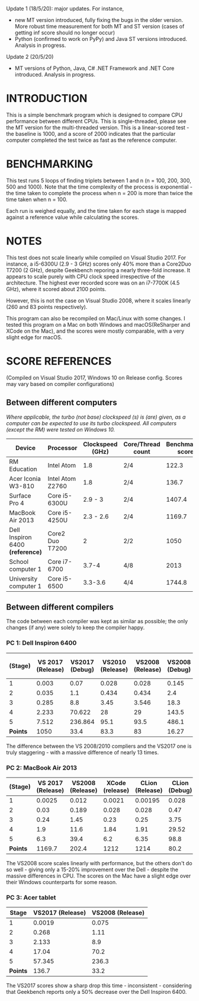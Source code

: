 Update 1 (18/5/20): major updates. For instance,

* new MT version introduced, fully fixing the bugs in the older version. More robust time measurement for both MT and ST version (cases of getting inf score should no longer occur)
* Python (confirmed to work on PyPy) and Java ST versions introduced. Analysis in progress.

Update 2 (20/5/20)

* MT versions of Python, Java, C# .NET Framework and .NET Core introduced. Analysis in progress.

# INTRODUCTION

This is a simple benchmark program which is designed to compare CPU performance between different CPUs. This is single-threaded, please see the MT version for the multi-threaded version.
This is a linear-scored test - the baseline is 1000, and a score of 2000 indicates that the particular computer completed the test twice as fast as the reference computer.

# BENCHMARKING

This test runs 5 loops of finding triplets between 1 and n (n = 100, 200, 300, 500 and 1000). Note that the time complexity of the process is exponential - the time taken to complete the process when n = 200 is more than twice the time taken when n = 100.

Each run is weighed equally, and the time taken for each stage is mapped against a reference value while calculating the scores.

# NOTES

This test does not scale linearly while compiled on Visual Studio 2017. For instance, a i5-6300U (2.9 - 3 GHz) scores only 40% more than a Core2Duo T7200 (2 GHz), despite Geekbench reporing a nearly three-fold increase. It appears to scale purely with CPU clock speed irrespective of the architecture.
The highest ever recorded score was on an i7-7700K (4.5 GHz), where it scored about 2100 points.

However, this is not the case on Visual Studio 2008, where it scales linearly (260 and 83 points respectively).
 
This program can also be recompiled on Mac/Linux with some changes. I tested this program on a Mac on both Windows and macOS(ReSharper and XCode on the Mac), and the scores were mostly comparable, with a very slight edge for macOS.

# SCORE REFERENCES
(Compiled on Visual Studio 2017, Windows 10 on Release config. Scores may vary based on compiler configurations)
## Between different computers

*Where applicable, the turbo (not base) clockspeed (s) is (are) given, as a computer can be expected to use its turbo clockspeed. All computers (except the RM) were tested on Windows 10.*

|Device| Processor | Clockspeed (GHz)| Core/Thread count| Benchmarker score |
|--|--|--|--|--
|RM Education |Intel Atom  |1.8|2/4|122.3
|Acer Iconia W3-810  |Intel Atom Z2760  |1.8|2/4|136.7
|Surface Pro 4 | Core i5-6300U |2.9 - 3|2/4|1407.4
|MacBook Air 2013  |Core i5-4250U  |2.3 - 2.6|2/4|1169.7
|Dell Inspiron 6400 **(reference)**|Core2 Duo T7200|2|2/2|1050
|School computer 1|Core i7-6700|3.7-4|4/8|2013
|University computer 1|Core i5-6500|3.3-3.6|4/4|1744.8

## Between different compilers
The code between each compiler was kept as similar as possible; the only changes (if any) were solely to keep the compiler happy.
### PC 1: Dell Inspiron 6400 
| (Stage)  | VS 2017 (Release) |VS2017 (Debug)|VS2010 (Release)|VS2008 (Release)|VS2008 (Debug)|VS6|Turbo C++ (v4.0)
|--|--|--|--|--|--|--|--|
| 1 | 0.003 |0.07|0.028 |0.028 |0.145|0.192|0.18
|2|0.035|1.1|0.434|0.434|2.4|3.064|2.91
|3|0.285|8.8|3.45|3.546|18.3|24.188|23.5
|4|2.233|70.622|28|29|143.5|202.193|185.6
|5|7.512|236.864|95.1|93.5|486.1|657|644.6
|**Points**|1050|33.4|83.3|83|16.27|12.3|12.46

The difference between the VS 2008/2010 compliers and the VS2017 one is truly staggering - with a massive difference of nearly 13 times. 
### PC 2: MacBook Air 2013
| (Stage) | VS 2017 (Release) |VS2008 (Release)|XCode (release)|CLion (Release)|CLion (Debug)|VS6
|--|--|--|--|--|--|--|
|1|0.0025|0.012|0.0021|0.00195|0.028|0.117
|2|0.03|0.189|0.028|0.028|0.47|1.9
|3|0.24|1.45|0.23|0.25|3.75|15.5
|4|1.9|11.6|1.84|1.91|29.52|123.1
|5|6.3|39.4|6.2|6.35|98.8|419.2
|**Points**|1169.7|202.4|1212|1214|80.2|19.4

The VS2008 score scales linearly with performance, but the others don't do so well - giving only a 15-20% improvement over the Dell - despite the massive differences in CPU.
The scores on the Mac have a slight edge over their Windows counterparts for some reason.

### PC 3: Acer tablet

|Stage|VS2017 (Release) |VS2008 (Release)|
|--|--|--|
|1  |0.0019|0.075
|2|0.268|1.11
|3|2.133|8.9
|4|17.04|70.2
|5|57.345|236.3
|**Points**|136.7|33.2

The VS2017 scores show a sharp drop this time - inconsistent - considering that Geekbench reports only a 50% decrease over the Dell Inspiron 6400. 
